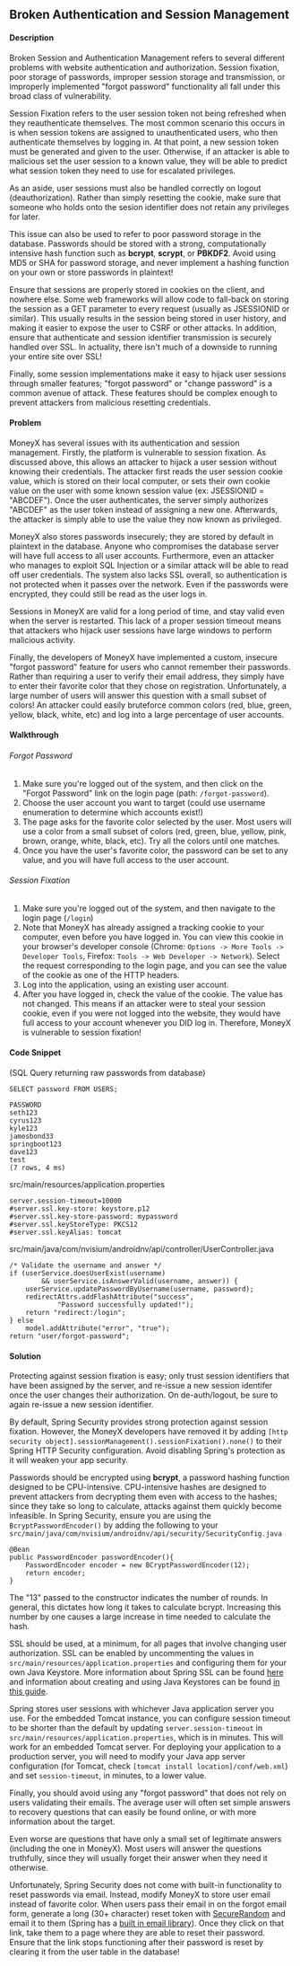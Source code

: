 ## Broken Authentication and Session Management

#### Description

Broken Session and Authentication Management refers to several different problems with website authentication and authorization. Session fixation, poor storage of passwords, improper session storage and transmission, or improperly implemented "forgot password" functionality all fall under this broad class of vulnerability.

Session Fixation refers to the user session token not being refreshed when they reauthenticate themselves. The most common scenario this occurs in is when session tokens are assigned to unauthenticated users, who then authenticate themselves by logging in. At that point, a new session token must be generated and given to the user. Otherwise, if an attacker is able to malicious set the user session to a known value, they will be able to predict what session token they need to use for escalated privileges.

As an aside, user sessions must also be handled correctly on logout (deauthorization). Rather than simply resetting the cookie, make sure that someone who holds onto the sesion identifier does not retain any privileges for later.

This issue can also be used to refer to poor password storage in the database. Passwords should be stored with a strong, computationally intensive hash function such as **bcrypt**, **scrypt**, or **PBKDF2**. Avoid using MD5 or SHA for password storage, and never implement a hashing function on your own or store passwords in plaintext!

Ensure that sessions are properly stored in cookies on the client, and nowhere else. Some web frameworks will allow code to fall-back on storing the session as a GET parameter to every request (usually as JSESSIONID or similar). This usually results in the session being stored in user history, and making it easier to expose the user to CSRF or other attacks. In addition, ensure that authenticate and session identifier transmission is securely handled over SSL. In actuality, there isn't much of a downside to running your entire site over SSL!

Finally, some session implementations make it easy to hijack user sessions through smaller features; "forgot password" or "change password" is a common avenue of attack. These features should be complex enough to prevent attackers from malicious resetting credentials.

#### Problem

MoneyX has several issues with its authentication and session management. Firstly, the platform is vulnerable to session fixation. As discussed above, this allows an attacker to hijack a user session without knowing their credentials. The attacker first reads the user session cookie value, which is stored on their local computer, or sets their own cookie value on the user with some known session value (ex: JSESSIONID = "ABCDEF"). Once the user authenticates, the server simply authorizes "ABCDEF" as the user token instead of assigning a new one. Afterwards, the attacker is simply able to use the value they now known as privileged.

MoneyX also stores passwords insecurely; they are stored by default in plaintext in the database. Anyone who compromises the database server will have full access to all user accounts. Furthermore, even an attacker who manages to exploit SQL Injection or a similar attack will be able to read off user credentials. The system also lacks SSL overall, so authentication is not protected when it passes over the network. Even if the passwords were encrypted, they could still be read as the user logs in.

Sessions in MoneyX are valid for a long period of time, and stay valid even when the server is restarted. This lack of a proper session timeout means that attackers who hijack user sessions have large windows to perform malicious activity.

Finally, the developers of MoneyX have implemented a custom, insecure "forgot password" feature for users who cannot remember their passwords. Rather than requiring a user to verify their email address, they simply have to enter their favorite color that they chose on registration. Unfortunately, a large number of users will answer this question with a small subset of colors! An attacker could easily bruteforce common colors (red, blue, green, yellow, black, white, etc) and log into a large percentage of user accounts.

#### Walkthrough

###### Forgot Password

1. Make sure you're logged out of the system, and then click on the "Forgot Password" link on the login page (path: ```/forgot-password```).
2. Choose the user account you want to target (could use username enumeration to determine which accounts exist!)
3. The page asks for the favorite color selected by the user. Most users will use a color from a small subset of colors (red, green, blue, yellow, pink, brown, orange, white, black, etc). Try all the colors until one matches.
4. Once you have the user's favorite color, the password can be set to any value, and you will have full access to the user account.

###### Session Fixation

1. Make sure you're logged out of the system, and then navigate to the login page (```/login```)
2. Note that MoneyX has already assigned a tracking cookie to your computer, even before you have logged in. You can view this cookie in your browser's developer console (Chrome: ```Options -> More Tools -> Developer Tools```, Firefox: ```Tools -> Web Developer -> Network```). Select the request corresponding to the login page, and you can see the value of the cookie as one of the HTTP headers.
3. Log into the application, using an existing user account.
4. After you have logged in, check the value of the cookie. The value has not changed. This means if an attacker were to steal your session cookie, even if you were not logged into the website, they would have full access to your account whenever you DID log in. Therefore, MoneyX is vulnerable to session fixation!

#### Code Snippet
(SQL Query returning raw passwords from database)

```
SELECT password FROM USERS;

PASSWORD  
seth123
cyrus123
kyle123
jamesbond33
springboot123
dave123
test
(7 rows, 4 ms)
```
src/main/resources/application.properties

```
server.session-timeout=10000
#server.ssl.key-store: keystore.p12
#server.ssl.key-store-password: mypassword
#server.ssl.keyStoreType: PKCS12
#server.ssl.keyAlias: tomcat
```

src/main/java/com/nvisium/androidnv/api/controller/UserController.java

```
/* Validate the username and answer */
if (userService.doesUserExist(username)
		&& userService.isAnswerValid(username, answer)) {
	userService.updatePasswordByUsername(username, password);
	redirectAttrs.addFlashAttribute("success",
			"Password successfully updated!");
	return "redirect:/login";
} else
	model.addAttribute("error", "true");
return "user/forgot-password";
```

#### Solution

Protecting against session fixation is easy; only trust session identifiers that have been assigned by the server, and re-issue a new session identifer once the user changes their authorization. On de-auth/logout, be sure to again re-issue a new session identifier.

By default, Spring Security provides strong protection against session fixation. However, the MoneyX developers have removed it by adding ```[http security object].sessionManagement().sessionFixation().none()``` to their Spring HTTP Security configuration. Avoid disabling Spring's protection as it will weaken your app security.

Passwords should be encrypted using **bcrypt**, a password hashing function designed to be CPU-intensive. CPU-intensive hashes are designed to prevent attackers from decrypting them even with access to the hashes; since they take so long to calculate, attacks against them quickly become infeasible. In Spring Security, ensure you are using the ```BcryptPasswordEncoder()``` by adding the following to your ```src/main/java/com/nvisium/androidnv/api/security/SecurityConfig.java```

```
@Bean
public PasswordEncoder passwordEncoder(){
	PasswordEncoder encoder = new BCryptPasswordEncoder(12);
	return encoder;
}
```

The "13" passed to the constructor indicates the number of rounds. In general, this dictates how long it takes to calculate bcrypt. Increasing this number by one causes a large increase in time needed to calculate the hash.

SSL should be used, at a minimum, for all pages that involve changing user authorization. SSL can be enabled by uncommenting the values in ```src/main/resources/application.properties``` and configuring them for your own Java Keystore. More information about Spring SSL can be found [here](http://docs.spring.io/spring-boot/docs/current-SNAPSHOT/reference/htmlsingle/#howto-configure-ssl) and information about creating and using Java Keystores can be found [in this guide](https://www.digitalocean.com/community/tutorials/java-keytool-essentials-working-with-java-keystores).

Spring stores user sessions with whichever Java application server you use. For the embedded Tomcat instance, you can configure session timeout to be shorter than the default by updating ```server.session-timeout``` in ```src/main/resources/application.properties```, which is in minutes. This will work for an embedded Tomcat server. For deploying your application to a production server, you will need to modify your Java app server configuration (for Tomcat, check ```[tomcat install location]/conf/web.xml```) and set ```session-timeout```, in minutes, to a lower value.

Finally, you should avoid using any "forgot password" that does not rely on users validating their emails. The average user will often set simple answers to recovery questions that can easily be found online, or with more information about the target.

Even worse are questions that have only a small set of legitimate answers (including the one in MoneyX). Most users will answer the questions truthfully, since they will usually forget their answer when they need it otherwise.

Unfortunately, Spring Security does not come with built-in functionality to reset passwords via email. Instead, modify MoneyX to store user email instead of favorite color. When users pass their email in on the forgot email form, generate a long (30+ character) reset token with [SecureRandom](https://docs.oracle.com/javase/8/docs/api/java/security/SecureRandom.html) and email it to them (Spring has a [built in email library](http://docs.spring.io/spring-framework/docs/current/spring-framework-reference/html/mail.html)). Once they click on that link, take them to a page where they are able to reset their password. Ensure that the link stops functioning after their password is reset by clearing it from the user table in the database!